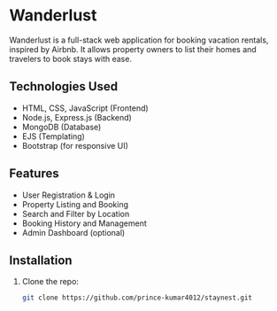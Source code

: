 # Wanderlust

Wanderlust is a full-stack web application for booking vacation rentals, inspired by Airbnb. It allows property owners to list their homes and travelers to book stays with ease.

## Technologies Used

- HTML, CSS, JavaScript (Frontend)
- Node.js, Express.js (Backend)
- MongoDB (Database)
- EJS (Templating)
- Bootstrap (for responsive UI)

## Features

- User Registration & Login
- Property Listing and Booking
- Search and Filter by Location
- Booking History and Management
- Admin Dashboard (optional)

## Installation

1. Clone the repo: 
   ```bash
   git clone https://github.com/prince-kumar4012/staynest.git

